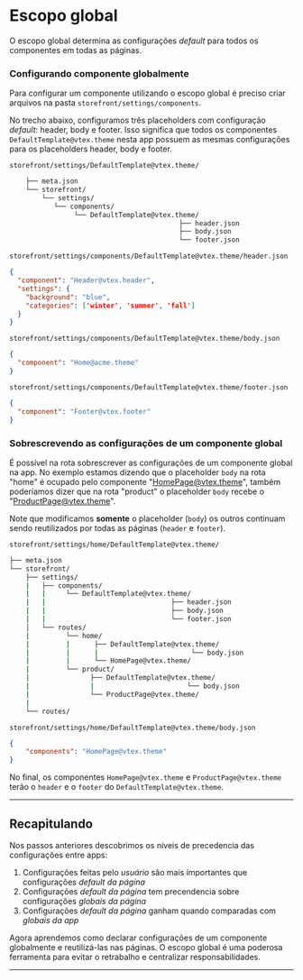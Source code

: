 # Escopo global

O escopo global determina as configurações _default_ para todos os componentes em todas as páginas.

### Configurando componente globalmente

Para configurar um componente utilizando o escopo global é preciso criar arquivos na pasta `storefront/settings/components`.

No trecho abaixo, configuramos três placeholders com configuração _default_: header, body e footer.
Isso significa que todos os componentes `DefaultTemplate@vtex.theme` nesta app possuem as mesmas configurações para os placeholders header, body e footer.

`storefront/settings/DefaultTemplate@vtex.theme/`
```sh
    ├── meta.json
    └── storefront/
        └── settings/
           └── components/
                └── DefaultTemplate@vtex.theme/
                                          ├── header.json
                                          ├── body.json
                                          └── footer.json
```

`storefront/settings/components/DefaultTemplate@vtex.theme/header.json`
```json
{
  "component": "Header@vtex.header",
  "settings": {
    "background": "blue",
    "categories": ['winter', 'summer', 'fall']
  }
}
```

`storefront/settings/components/DefaultTemplate@vtex.theme/body.json`
```json
{
  "component": "Home@acme.theme"
}
```

`storefront/settings/components/DefaultTemplate@vtex.theme/footer.json`
```json
{
  "component": "Footer@vtex.footer"
}
```

### Sobrescrevendo as configurações de um componente global

É possível na rota sobrescrever as configurações de um componente global na app.
No exemplo estamos dizendo que o placeholder `body` na rota "home" é ocupado pelo
componente "HomePage@vtex.theme", também poderíamos dizer que na rota "product" o
placeholder `body` recebe o "ProductPage@vtex.theme".

Note que modificamos **somente** o placeholder (`body`) os outros continuam sendo
reutilizados por todas as páginas (`header` e `footer`).

`storefront/settings/home/DefaultTemplate@vtex.theme/`
```sh
├── meta.json
└── storefront/
    ├── settings/
    |   ├── components/
    |   |     └── DefaultTemplate@vtex.theme/
    |   |                               ├── header.json
    |   |                               ├── body.json
    |   |                               └── footer.json
    │   └── routes/
    |         └── home/
    |         |      ├── DefaultTemplate@vtex.theme/
    |         |      |                       └── body.json
    |         |      └── HomePage@vtex.theme/
    |         └── product/
    |               ├── DefaultTemplate@vtex.theme/
    |               |                       └── body.json
    |               └── ProductPage@vtex.theme/
    |
    └── routes/
```

`storefront/settings/home/DefaultTemplate@vtex.theme/body.json`
```json
{
    "components": "HomePage@vtex.theme"
}
```

No final, os componentes `HomePage@vtex.theme` e `ProductPage@vtex.theme` terão o `header` e o 
`footer` do `DefaultTemplate@vtex.theme`.

---

## Recapitulando

Nos passos anteriores descobrimos os níveis de precedencia das configurações entre apps: 

1. Configurações feitas pelo _usuário_ são mais importantes que configurações _default da página_
2. Configurações _default da página_ tem precendencia sobre configurações _globais da página_
3. Configurações _default da página_ ganham quando comparadas com _globais da app_

Agora aprendemos como declarar configurações de um componente globalmente e reutilizá-las nas páginas. O escopo global é uma poderosa ferramenta para evitar o retrabalho e centralizar responsabilidades.

---